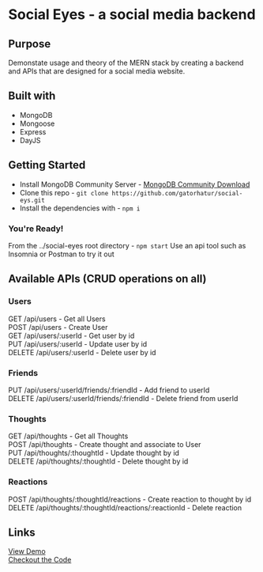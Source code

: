 # Social Eyes - a social media backend

## Purpose

Demonstate usage and theory of the MERN stack by creating a backend and APIs that are designed for a social media website.

## Built with

- MongoDB
- Mongoose
- Express
- DayJS

## Getting Started

- Install MongoDB Community Server - [MongoDB Community Download]('https://www.mongodb.com/try/download/community2')
- Clone this repo - `git clone https://github.com/gatorhatur/social-eys.git`
- Install the dependencies with - `npm i`

### You're Ready!

From the ../social-eyes root directory - `npm start`
Use an api tool such as Insomnia or Postman to try it out

## Available APIs (CRUD operations on all)

### Users

GET /api/users - Get all Users<br>
POST /api/users - Create User<br>
GET /api/users/:userId - Get user by id<br>
PUT /api/users/:userId - Update user by id<br>
DELETE /api/users/:userId - Delete user by id<br>

### Friends

PUT /api/users/:userId/friends/:friendId - Add friend to userId<br>
DELETE /api/users/:userId/friends/:friendId - Delete friend from userId<br>

### Thoughts

GET /api/thoughts - Get all Thoughts<br>
POST /api/thoughts - Create thought and associate to User<br>
PUT /api/thoughts/:thoughtId - Update thought by id<br>
DELETE /api/thoughts/:thoughtId - Delete thought by id<br>

### Reactions

POST /api/thoughts/:thoughtId/reactions - Create reaction to thought by id<br>
DELETE /api/thoughts/:thoughtId/reactions/:reactionId - Delete reaction <br>

## Links

[View Demo](https://drive.google.com/file/d/1Qjv9wFkN7YgJcVufE9BrqCHjFW7SqmZY/view)<br>
[Checkout the Code](https://github.com/gatorhatur/ecommerce-backend)
